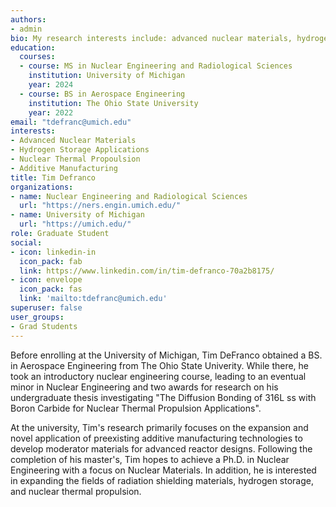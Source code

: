 ```yaml
---
authors:
- admin
bio: My research interests include: advanced nuclear materials, hydrogen storage, nuclear thermal propulsion.
education:
  courses:
  - course: MS in Nuclear Engineering and Radiological Sciences
    institution: University of Michigan
    year: 2024
  - course: BS in Aerospace Engineering
    institution: The Ohio State University
    year: 2022
email: "tdefranc@umich.edu"
interests:
- Advanced Nuclear Materials
- Hydrogen Storage Applications
- Nuclear Thermal Propoulsion
- Additive Manufacturing
title: Tim Defranco
organizations:
- name: Nuclear Engineering and Radiological Sciences
  url: "https://ners.engin.umich.edu/"
- name: University of Michigan
  url: "https://umich.edu/"
role: Graduate Student
social:
- icon: linkedin-in
  icon_pack: fab
  link: https://www.linkedin.com/in/tim-defranco-70a2b8175/
- icon: envelope
  icon_pack: fas
  link: 'mailto:tdefranc@umich.edu'
superuser: false
user_groups:
- Grad Students
---
```


Before enrolling at the University of Michigan, Tim DeFranco obtained a BS. in Aerospace Engineering from The Ohio State Univerity. While there, he took an introductory nuclear engineering course, leading to an eventual minor in Nuclear Engineering and two awards for research on his undergraduate thesis investigating "The Diffusion Bonding of 316L ss with Boron Carbide for Nuclear Thermal Propulsion Applications".

At the university, Tim's research primarily focuses on the expansion and novel application of preexisting additive manufacturing technologies to develop moderator materials for advanced reactor designs. Following the completion of his master's, Tim hopes to achieve a Ph.D. in Nuclear Engineering with a focus on Nuclear Materials. In addition, he is interested in expanding the fields of radiation shielding materials, hydrogen storage, and nuclear thermal propulsion. 


